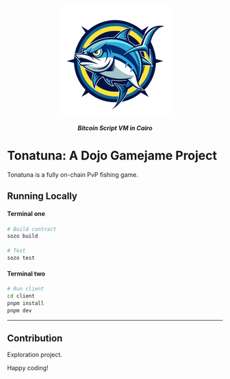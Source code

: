 <div align="center">
  <img src="assets/icon.png" alt="shinigami-logo" height="260"/>

  ***Bitcoin Script VM in Cairo***
</div>

# Tonatuna: A Dojo Gamejame Project

Tonatuna is a fully on-chain PvP fishing game.

## Running Locally

#### Terminal one
```bash
# Build contract
sozo build

# Test
sozo test
```

#### Terminal two
```bash
# Run client
cd client
pnpm install
pnpm dev
```

---

## Contribution

Exploration project.

Happy coding!
